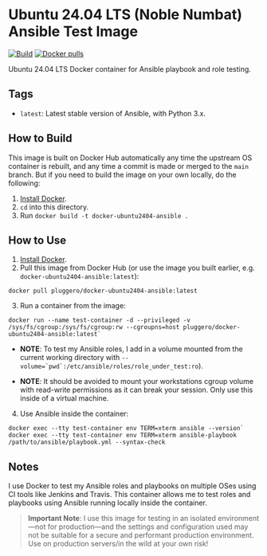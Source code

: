# Ubuntu 24.04 LTS (Noble Numbat) Ansible Test Image

[![Build](https://github.com/pluggero/docker-ubuntu2404-ansible/actions/workflows/build.yml/badge.svg)](https://github.com/pluggero/docker-ubuntu2404-ansible/actions/workflows/build.yml) [![Docker pulls](https://img.shields.io/docker/pulls/pluggero/docker-ubuntu2404-ansible.svg?maxAge=2592000)](https://hub.docker.com/r/pluggero/docker-ubuntu2404-ansible/)

Ubuntu 24.04 LTS Docker container for Ansible playbook and role testing.

## Tags

- `latest`: Latest stable version of Ansible, with Python 3.x.

## How to Build

This image is built on Docker Hub automatically any time the upstream OS container is rebuilt, and any time a commit is made or merged to the `main` branch. But if you need to build the image on your own locally, do the following:

1. [Install Docker](https://docs.docker.com/engine/installation/).
2. `cd` into this directory.
3. Run `docker build -t docker-ubuntu2404-ansible .`

## How to Use

1. [Install Docker](https://docs.docker.com/engine/installation/).
2. Pull this image from Docker Hub (or use the image you built earlier, e.g. `docker-ubuntu2404-ansible:latest`):

```
docker pull pluggero/docker-ubuntu2404-ansible:latest
```

3. Run a container from the image:

```
docker run --name test-container -d --privileged -v /sys/fs/cgroup:/sys/fs/cgroup:rw --cgroupns=host pluggero/docker-ubuntu2404-ansible:latest`
```

- **NOTE**: To test my Ansible roles, I add in a volume mounted from the current working directory with ``--volume=`pwd`:/etc/ansible/roles/role_under_test:ro``).

- **NOTE**: It should be avoided to mount your workstations cgroup volume with read-write permissions as it can break your session. Only use this inside of a virtual machine.

4. Use Ansible inside the container:

```
docker exec --tty test-container env TERM=xterm ansible --version`
docker exec --tty test-container env TERM=xterm ansible-playbook /path/to/ansible/playbook.yml --syntax-check
```

## Notes

I use Docker to test my Ansible roles and playbooks on multiple OSes using CI tools like Jenkins and Travis. This container allows me to test roles and playbooks using Ansible running locally inside the container.

> **Important Note**: I use this image for testing in an isolated environment—not for production—and the settings and configuration used may not be suitable for a secure and performant production environment. Use on production servers/in the wild at your own risk!
